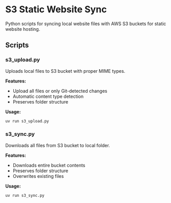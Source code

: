 # S3 Static Website Sync

Python scripts for syncing local website files with AWS S3 buckets for static website hosting.

## Scripts

### s3_upload.py

Uploads local files to S3 bucket with proper MIME types.

**Features:**

- Upload all files or only Git-detected changes
- Automatic content type detection
- Preserves folder structure

**Usage:**

```bash
uv run s3_upload.py
```

### s3_sync.py

Downloads all files from S3 bucket to local folder.

**Features:**

- Downloads entire bucket contents
- Preserves folder structure
- Overwrites existing files

**Usage:**

```bash
uv run s3_sync.py
```
